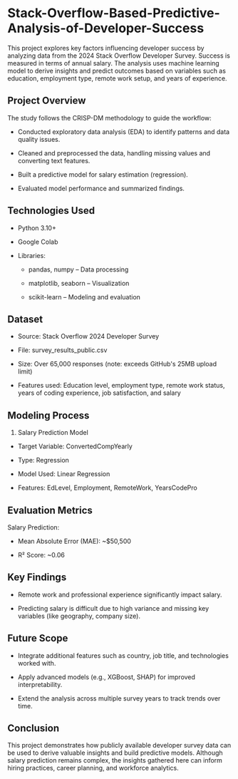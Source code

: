 # Stack-Overflow-Based-Predictive-Analysis-of-Developer-Success
This project explores key factors influencing developer success by analyzing data from the 2024 Stack Overflow Developer Survey. Success is measured in terms of annual salary. The analysis uses machine learning model to derive insights and predict outcomes based on variables such as education, employment type, remote work setup, and years of experience.

## Project Overview
The study follows the CRISP-DM methodology to guide the workflow:

- Conducted exploratory data analysis (EDA) to identify patterns and data quality issues.

- Cleaned and preprocessed the data, handling missing values and converting text features.

- Built a predictive model for salary estimation (regression).

- Evaluated model performance and summarized findings.

## Technologies Used
- Python 3.10+

- Google Colab

- Libraries:
    - pandas, numpy – Data processing
      
    - matplotlib, seaborn – Visualization
      
    - scikit-learn – Modeling and evaluation

## Dataset

- Source: Stack Overflow 2024 Developer Survey

- File: survey_results_public.csv

- Size: Over 65,000 responses (note: exceeds GitHub's 25MB upload limit)

- Features used: Education level, employment type, remote work status, years of coding experience, job satisfaction, and salary

## Modeling Process

1. Salary Prediction Model

- Target Variable: ConvertedCompYearly

- Type: Regression

- Model Used: Linear Regression

- Features: EdLevel, Employment, RemoteWork, YearsCodePro

## Evaluation Metrics

Salary Prediction:

- Mean Absolute Error (MAE): ~$50,500

- R² Score: ~0.06

## Key Findings

- Remote work and professional experience significantly impact salary.

- Predicting salary is difficult due to high variance and missing key variables (like geography, company size).

## Future Scope

- Integrate additional features such as country, job title, and technologies worked with.

- Apply advanced models (e.g., XGBoost, SHAP) for improved interpretability.

- Extend the analysis across multiple survey years to track trends over time.

## Conclusion

This project demonstrates how publicly available developer survey data can be used to derive valuable insights and build predictive models. Although salary prediction remains complex, the insights gathered here can inform hiring practices, career planning, and workforce analytics.


